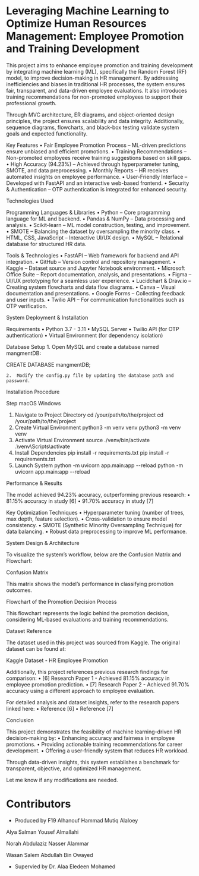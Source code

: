 # Leveraging Machine Learning to Optimize Human Resources Management: Employee Promotion and Training Development
  


This project aims to enhance employee promotion and training development by integrating machine learning (ML), specifically the Random Forest (RF) model, to improve decision-making in HR management. By addressing inefficiencies and biases in traditional HR processes, the system ensures fair, transparent, and data-driven employee evaluations. It also introduces training recommendations for non-promoted employees to support their professional growth.

Through MVC architecture, ER diagrams, and object-oriented design principles, the project ensures scalability and data integrity. Additionally, sequence diagrams, flowcharts, and black-box testing validate system goals and expected functionality.

Key Features
	•	Fair Employee Promotion Process – ML-driven predictions ensure unbiased and efficient promotions.
	•	Training Recommendations – Non-promoted employees receive training suggestions based on skill gaps.
	•	High Accuracy (94.23%) – Achieved through hyperparameter tuning, SMOTE, and data preprocessing.
	•	Monthly Reports – HR receives automated insights on employee performance.
	•	User-Friendly Interface – Developed with FastAPI and an interactive web-based frontend.
	•	Security & Authentication – OTP authentication is integrated for enhanced security.

Technologies Used

Programming Languages & Libraries
	•	Python – Core programming language for ML and backend.
	•	Pandas & NumPy – Data processing and analysis.
	•	Scikit-learn – ML model construction, testing, and improvement.
	•	SMOTE – Balancing the dataset by oversampling the minority class.
	•	HTML, CSS, JavaScript – Interactive UI/UX design.
	•	MySQL – Relational database for structured HR data.

Tools & Technologies
	•	FastAPI – Web framework for backend and API integration.
	•	GitHub – Version control and repository management.
	•	Kaggle – Dataset source and Jupyter Notebook environment.
	•	Microsoft Office Suite – Report documentation, analysis, and presentations.
	•	Figma – UI/UX prototyping for a seamless user experience.
	•	Lucidchart & Draw.io – Creating system flowcharts and data flow diagrams.
	•	Canva – Visual documentation and presentations.
	•	Google Forms – Collecting feedback and user inputs.
	•	Twilio API – For communication functionalities such as OTP verification.

System Deployment & Installation

Requirements
	•	Python 3.7 - 3.11
	•	MySQL Server
	•	Twilio API (for OTP authentication)
	•	Virtual Environment (for dependency isolation)

Database Setup
	1.	Open MySQL and create a database named mangmentDB:

CREATE DATABASE mangmentDB;


	2.	Modify the config.py file by updating the database path and password.

Installation Procedure

Step	macOS	Windows
1. Navigate to Project Directory	cd /your/path/to/the/project	cd /your/path/to/the/project
2. Create Virtual Environment	python3 -m venv venv	python3 -m venv venv
3. Activate Virtual Environment	source ./venv/bin/activate	.\venv\Scripts\activate
4. Install Dependencies	pip install -r requirements.txt	pip install -r requirements.txt
5. Launch System	python -m uvicorn app.main:app --reload	python -m uvicorn app.main:app --reload

Performance & Results

The model achieved 94.23% accuracy, outperforming previous research:
	•	81.15% accuracy in study [6]
	•	91.70% accuracy in study [7]

Key Optimization Techniques
	•	Hyperparameter tuning (number of trees, max depth, feature selection).
	•	Cross-validation to ensure model consistency.
	•	SMOTE (Synthetic Minority Oversampling Technique) for data balancing.
	•	Robust data preprocessing to improve ML performance.

System Design & Architecture

To visualize the system’s workflow, below are the Confusion Matrix and Flowchart:

Confusion Matrix

This matrix shows the model’s performance in classifying promotion outcomes.

Flowchart of the Promotion Decision Process

This flowchart represents the logic behind the promotion decision, considering ML-based evaluations and training recommendations.

Dataset Reference

The dataset used in this project was sourced from Kaggle. The original dataset can be found at:

Kaggle Dataset - HR Employee Promotion

Additionally, this project references previous research findings for comparison:
	•	[6] Research Paper 1 - Achieved 81.15% accuracy in employee promotion prediction.
	•	[7] Research Paper 2 - Achieved 91.70% accuracy using a different approach to employee evaluation.

For detailed analysis and dataset insights, refer to the research papers linked here:
	•	Reference [6]
	•	Reference [7]

Conclusion

This project demonstrates the feasibility of machine learning-driven HR decision-making by:
	•	Enhancing accuracy and fairness in employee promotions.
	•	Providing actionable training recommendations for career development.
	•	Offering a user-friendly system that reduces HR workload.

Through data-driven insights, this system establishes a benchmark for transparent, objective, and optimized HR management.

Let me know if any modifications are needed.

# Contributors

- Produced by F19
Alhanouf Hammad Mutiq Alaloey            

Alya Salman Yousef Almallahi                  

Norah Abdulaziz Nasser Alammar           

Wasan Salem Abdullah Bin Owayed      

- Supervied by 
Dr. Alaa Eledeen Mohamed